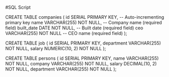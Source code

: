 #SQL Script

CREATE TABLE companies (
  id SERIAL PRIMARY KEY,  -- Auto-incrementing primary key
  name VARCHAR(255) NOT NULL,  -- Company name (required field)
  built_date DATE NOT NULL,  -- Built date (required field)
  ceo VARCHAR(255) NOT NULL  -- CEO name (required field)
);

CREATE TABLE job (
  id SERIAL PRIMARY KEY,
  department VARCHAR(255) NOT NULL,
  salary NUMERIC(10, 2) NOT NULL
);

CREATE TABLE persons (
    id SERIAL PRIMARY KEY,
    name VARCHAR(255) NOT NULL,
    company VARCHAR(255) NOT NULL,
    salary DECIMAL(10, 2) NOT NULL,
    department VARCHAR(255) NOT NULL
);
